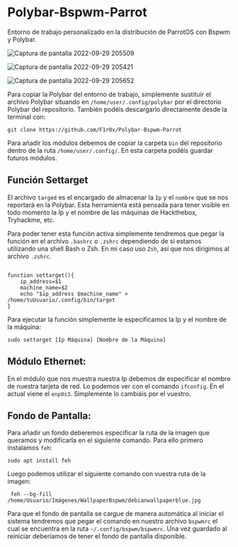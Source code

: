 # Polybar-Bspwm-Parrot

Entorno de trabajo personalizado en la distribución de ParrotOS con Bspwm y Polybar. 


![Captura de pantalla 2022-09-29 205509](https://user-images.githubusercontent.com/103068924/193119275-30fdd026-2f28-4a2f-8c46-daf66c5dcf62.png)

![Captura de pantalla 2022-09-29 205421](https://user-images.githubusercontent.com/103068924/193119299-cc4edddb-f9c0-45a1-a399-21787dea78b1.png)

![Captura de pantalla 2022-09-29 205652](https://user-images.githubusercontent.com/103068924/193119305-2db1ebe0-9d89-4dd4-88bd-ab7d201887b9.png)


Para copiar la Polybar del entorno de trabajo, simplemente sustituir el archivo Polybar situando en ``/home/user/.config/polybar`` por el directorio 
Polybar del repositorio.
También podéis descargarlo directamente desde la terminal con:

    git clone https://github.com/F1r0x/Polybar-Bspwm-Parrot
    
Para añadir los módulos debemos de copiar la carpeta ``bin`` del repositorio dentro de la ruta ``/home/user/.config/``. En esta carpeta podéis guardar
futuros módulos.

## Función Settarget

El archivo ``targed`` es el encargado de almacenar la ``Ip`` y el ``nombre`` que se nos reportará en la Polybar. Esta herramienta está pensada para tener
visible en todo momento la Ip y el nombre de las máquinas de Hackthebox, Tryhackme, etc.

Para poder tener esta función activa simplemente tendremos que pegar la función en el archivo ``.bashrc`` o ``.zshrc`` dependiendo de si estamos utilizando una shell
Bash o Zsh. En mi caso uso ``Zsh``, así que nos dirigimos al archivo ``.zshrc``.

```

function settarget(){
    ip_address=$1
    machine_name=$2
    echo "$ip_address $machine_name" > /home/tuUsuario/.config/bin/target
}

```

Para ejecutar la función simplemente le especificamos la Ip y el nombre de la máquina:

    sudo settarget [Ip Máquina] [Nombre de la Máquina]

## Módulo Ethernet:

En el módulo que nos muestra nuestra Ip debemos de especificar el nombre de nuestra tarjeta de red. Lo podemos ver con el comando ``ifconfig``.
En el actual viene el ``enp0s3``. Simplemente lo cambiáis por el vuestro.


## Fondo de Pantalla:

Para añadir un fondo deberemos especificar la ruta de la imagen que queramos y modificarla en el siguiente comando. Para ello primero instalamos ``feh``:

    sudo apt install feh
    
Luego podemos utilizar el siguiente comando con vuestra ruta de la imagen:    

     feh --bg-fill /home/Usuario/Imágenes/WallpaperBspwm/debianwallpaperblue.jpg

Para que el fondo de pantalla se cargue de manera automática al iniciar el sistema tendremos que pegar el comando en nuestro archivo ``bspwmrc`` el
cual se encuentra en la ruta ``~/.config/bspwm/bspwmrc``. Una vez guardado al reiniciar deberíamos de tener el fondo de pantalla disponible.





